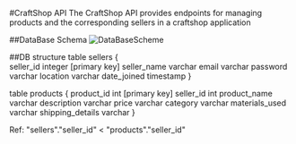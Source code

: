 #CraftShop API
The CraftShop API provides endpoints for managing products and the corresponding sellers in a craftshop application 

##DataBase Schema 
![DataBaseScheme](https://github.com/ainelnazaraly/GoProject.git/dbscheme.png)

##DB structure 
table sellers {  
  seller_id integer [primary key]
  seller_name varchar
  email varchar
  password varchar
  location varchar 
  date_joined timestamp
}

table products { 
  product_id int [primary key]
  seller_id int 
  product_name varchar
  description varchar 
  price varchar 
  category varchar 
  materials_used varchar 
  shipping_details varchar 
}


Ref: "sellers"."seller_id" < "products"."seller_id" 
